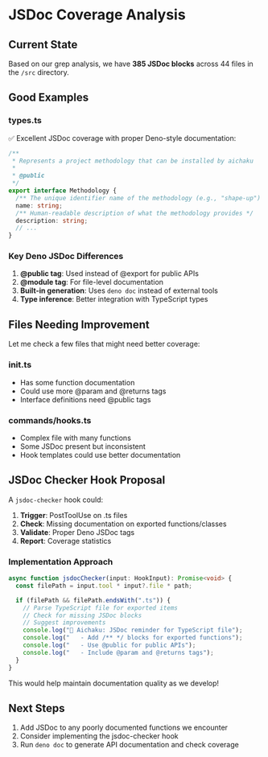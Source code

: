 # JSDoc Coverage Analysis

## Current State

Based on our grep analysis, we have **385 JSDoc blocks** across 44 files in the `/src` directory.

## Good Examples

### types.ts

✅ Excellent JSDoc coverage with proper Deno-style documentation:

```typescript
/**
 * Represents a project methodology that can be installed by aichaku
 *
 * @public
 */
export interface Methodology {
  /** The unique identifier name of the methodology (e.g., "shape-up") */
  name: string;
  /** Human-readable description of what the methodology provides */
  description: string;
  // ...
}
```

### Key Deno JSDoc Differences

1. **@public tag**: Used instead of @export for public APIs
2. **@module tag**: For file-level documentation
3. **Built-in generation**: Uses `deno doc` instead of external tools
4. **Type inference**: Better integration with TypeScript types

## Files Needing Improvement

Let me check a few files that might need better coverage:

### init.ts

- Has some function documentation
- Could use more @param and @returns tags
- Interface definitions need @public tags

### commands/hooks.ts

- Complex file with many functions
- Some JSDoc present but inconsistent
- Hook templates could use better documentation

## JSDoc Checker Hook Proposal

A `jsdoc-checker` hook could:

1. **Trigger**: PostToolUse on .ts files
2. **Check**: Missing documentation on exported functions/classes
3. **Validate**: Proper Deno JSDoc tags
4. **Report**: Coverage statistics

### Implementation Approach

```typescript
async function jsdocChecker(input: HookInput): Promise<void> {
  const filePath = input.tool * input?.file * path;

  if (filePath && filePath.endsWith(".ts")) {
    // Parse TypeScript file for exported items
    // Check for missing JSDoc blocks
    // Suggest improvements
    console.log("📝 Aichaku: JSDoc reminder for TypeScript file");
    console.log("   - Add /** */ blocks for exported functions");
    console.log("   - Use @public for public APIs");
    console.log("   - Include @param and @returns tags");
  }
}
```

This would help maintain documentation quality as we develop!

## Next Steps

1. Add JSDoc to any poorly documented functions we encounter
2. Consider implementing the jsdoc-checker hook
3. Run `deno doc` to generate API documentation and check coverage

